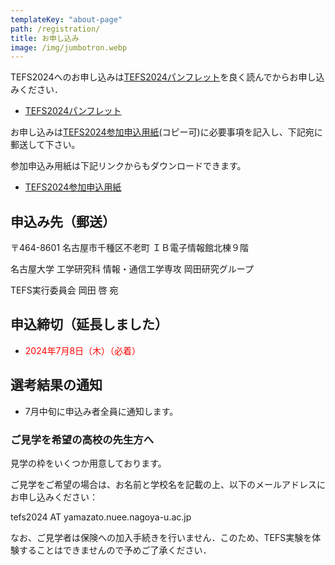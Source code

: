 ```yaml
---
templateKey: "about-page"
path: /registration/
title: お申し込み
image: /img/jumbotron.webp
---
```


TEFS2024へのお申し込みは[TEFS2024パンフレット](./TEFS2024パンフレット（参加申込用紙は別ファイル）.pdf)を良く読んでからお申し込みください．

- [TEFS2024パンフレット](./TEFS2024パンフレット（参加申込用紙は別ファイル）.pdf)

お申し込みは[TEFS2024参加申込用紙](./TEFS2024参加申込み用紙.pdf)(コピー可)に必要事項を記入し、下記宛に郵送して下さい。

参加申込み用紙は下記リンクからもダウンロードできます。

- [TEFS2024参加申込用紙](./TEFS2024参加申込み用紙.pdf)

## 申込み先（郵送）
〒464-8601 名古屋市千種区不老町 ＩＢ電子情報館北棟９階

名古屋大学 工学研究科 情報・通信工学専攻 岡田研究グループ

TEFS実行委員会 岡田 啓 宛

## 申込締切（延長しました）
- <span style="color: red; ">2024年7月8日（木）（必着）</span>

## 選考結果の通知
- 7月中旬に申込み者全員に通知します。

### ご見学を希望の高校の先生方へ

見学の枠をいくつか用意しております。 

ご見学をご希望の場合は、お名前と学校名を記載の上、以下のメールアドレスにお申し込みください：

tefs2024 AT yamazato.nuee.nagoya-u.ac.jp

なお、ご見学者は保険への加入手続きを行いません．このため、TEFS実験を体験することはできませんので予めご了承ください．



